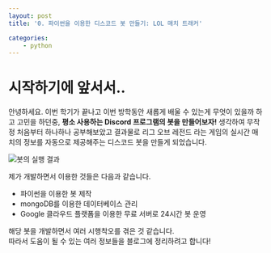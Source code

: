 ```yaml
---
layout: post
title: '0. 파이썬을 이용한 디스코드 봇 만들기: LOL 매치 트래커'

categories:
    - python
---
```


# 시작하기에 앞서서..

안녕하세요. 이번 학기가 끝나고 이번 방학동안 새롭게 배울 수 있는게 무엇이 있을까 하고 고민을 하던중, __평소 사용하는 Discord 프로그램의 봇을 만들어보자!__ 생각하여 무작정 처음부터 하나하나 공부해보았고 결과물로 리그 오브 레전드 라는 게임의 실시간 매치의 정보를 자동으로 제공해주는 디스코드 봇을 만들게 되었습니다. 

![봇의 실행 결과](https://user-images.githubusercontent.com/69145799/108334673-853a4400-7215-11eb-96c6-7a3d6872e4eb.png)

제가 개발하면서 이용한 것들은 다음과 같습니다.

* 파이썬을 이용한 봇 제작
* mongoDB를 이용한 데이터베이스 관리
* Google 클라우드 플랫폼을 이용한 무료 서버로 24시간 봇 운영

해당 봇을 개발하면서 여러 시행착오를 겪은 것 같습니다.  
따라서 도움이 될 수 있는 여러 정보들을 블로그에 정리하려고 합니다!